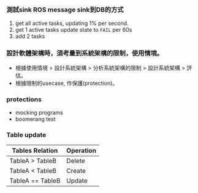 ### 測試sink ROS message sink到DB的方式
1. get all active tasks, updating 1% per second.
2. get 1 active tasks update state to `FAIL` per 60s
3. add 2 tasks

### 設計軟體架構時，須考量到系統架構的限制，使用情境。
* 根據使用情境 > 設計系統架構 > 分析系統架構的限制 > 設計系統架構 > 評估。
* 根據限制的usecase, 作保護(protection)。

### protections
* mocking programs
* boomerang test

### Table update

| Tables Relation  | Operation |
| ---------------- | --------- |
| TableA > TableB  | Delete    |
| TableA < TableB  | Create    |
| TableA == TableB | Update    |